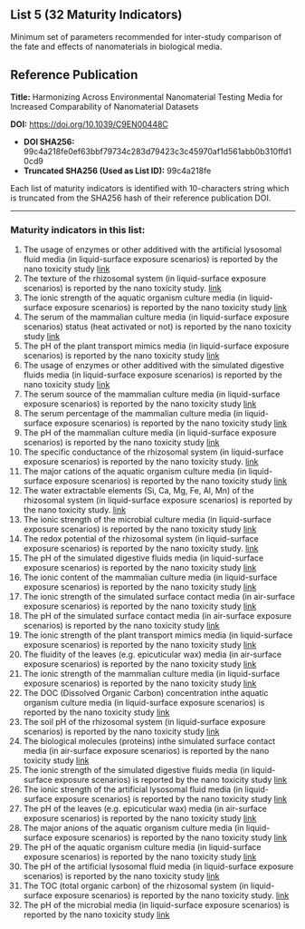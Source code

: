 ## List 5 (32 Maturity Indicators)

Minimum set of parameters recommended for inter-study comparison of the fate and effects of nanomaterials in biological media.

## Reference Publication

**Title:** Harmonizing Across Environmental Nanomaterial Testing Media for Increased Comparability of Nanomaterial Datasets

**DOI:** https://doi.org/10.1039/C9EN00448C

* **DOI SHA256:** 99c4a218fe0ef63bbf79734c283d79423c3c45970af1d561abb0b310ffd10cd9
* **Truncated SHA256 (Used as List ID):** 99c4a218fe

Each list of maturity indicators is identified with 10-characters string which is truncated from the SHA256 hash of their reference publication DOI.

--------------------

### Maturity indicators in this list:

1. The usage of enzymes or other additived with the artificial lysosomal fluid media (in liquid-surface exposure scenarios) is reported by the nano toxicity study [link](https://w3id.org/nsdra/maturity-indicator/readme/05-99c4a218fe/MI-R1.3-99c4a218fe-LS_ALF_MEDIA_ADDITIVES.md)
1. The texture of the rhizosomal system (in liquid-surface exposure scenarios) is reported by the nano toxicity study. [link](https://w3id.org/nsdra/maturity-indicator/readme/05-99c4a218fe/MI-R1.3-99c4a218fe-LS_RHIZOSOMAL_TEXTURE.md)
1. The ionic strength of the aquatic organism culture media (in liquid-surface exposure scenarios) is reported by the nano toxicity study [link](https://w3id.org/nsdra/maturity-indicator/readme/05-99c4a218fe/MI-R1.3-99c4a218fe-LS_AQUA_MEDIA_IONIC_STRENGTH.md)
1. The serum of the mammalian culture media (in liquid-surface exposure scenarios) status (heat activated or not) is reported by the nano toxicity study [link](https://w3id.org/nsdra/maturity-indicator/readme/05-99c4a218fe/MI-R1.3-99c4a218fe-LS_MAM_MEDIA_SERUM_HEAT_INACTIVATED.md)
1. The pH of the plant transport mimics media (in liquid-surface exposure scenarios) is reported by the nano toxicity study [link](https://w3id.org/nsdra/maturity-indicator/readme/05-99c4a218fe/MI-R1.3-99c4a218fe-LS_PTM_MEDIA_PH.md)
1. The usage of enzymes or other additived with the simulated digestive fluids media (in liquid-surface exposure scenarios) is reported by the nano toxicity study [link](https://w3id.org/nsdra/maturity-indicator/readme/05-99c4a218fe/MI-R1.3-99c4a218fe-LS_SDF_MEDIA_ADDITIVES.md)
1. The serum source of the mammalian culture media (in liquid-surface exposure scenarios) is reported by the nano toxicity study [link](https://w3id.org/nsdra/maturity-indicator/readme/05-99c4a218fe/MI-R1.3-99c4a218fe-LS_MAM_MEDIA_SERUM_SOURCE.md)
1. The serum percentage of the mammalian culture media (in liquid-surface exposure scenarios) is reported by the nano toxicity study [link](https://w3id.org/nsdra/maturity-indicator/readme/05-99c4a218fe/MI-R1.3-99c4a218fe-LS_MAM_MEDIA_SERUM_PERCENTAGE.md)
1. The pH of the mammalian culture media (in liquid-surface exposure scenarios) is reported by the nano toxicity study [link](https://w3id.org/nsdra/maturity-indicator/readme/05-99c4a218fe/MI-R1.3-99c4a218fe-LS_MAM_MEDIA_PH.md)
1. The specific conductance of the rhizosomal system (in liquid-surface exposure scenarios) is reported by the nano toxicity study. [link](https://w3id.org/nsdra/maturity-indicator/readme/05-99c4a218fe/MI-R1.3-99c4a218fe-LS_RHIZOSOMAL_SPECIFIC_CONDUCTANCE.md)
1. The major cations of the aquatic organism culture media (in liquid-surface exposure scenarios) is reported by the nano toxicity study [link](https://w3id.org/nsdra/maturity-indicator/readme/05-99c4a218fe/MI-R1.3-99c4a218fe-LS_AQUA_MEDIA_MAJOR_CATIONS.md)
1. The water extractable elements (Si, Ca, Mg, Fe, Al, Mn) of the rhizosomal system (in liquid-surface exposure scenarios) is reported by the nano toxicity study. [link](https://w3id.org/nsdra/maturity-indicator/readme/05-99c4a218fe/MI-R1.3-99c4a218fe-LS_RHIZOSOMAL_EXTRACTABLE_ELEMENTS.md)
1. The ionic strength of the microbial culture media (in liquid-surface exposure scenarios) is reported by the nano toxicity study [link](https://w3id.org/nsdra/maturity-indicator/readme/05-99c4a218fe/MI-R1.3-99c4a218fe-LS_MICROBIAL_MEDIA_IONIC_STRENGTH.md)
1. The redox potential of the rhizosomal system (in liquid-surface exposure scenarios) is reported by the nano toxicity study. [link](https://w3id.org/nsdra/maturity-indicator/readme/05-99c4a218fe/MI-R1.3-99c4a218fe-LS_RHIZOSOMAL_REDOX_POTENTIAL.md)
1. The pH of the simulated digestive fluids media (in liquid-surface exposure scenarios) is reported by the nano toxicity study [link](https://w3id.org/nsdra/maturity-indicator/readme/05-99c4a218fe/MI-R1.3-99c4a218fe-LS_SDF_MEDIA_PH.md)
1. The ionic content of the mammalian culture media (in liquid-surface exposure scenarios) is reported by the nano toxicity study [link](https://w3id.org/nsdra/maturity-indicator/readme/05-99c4a218fe/MI-R1.3-99c4a218fe-LS_MAM_MEDIA_IONIC_CONTENT.md)
1. The ionic strength of the simulated surface contact media (in air-surface exposure scenarios) is reported by the nano toxicity study [link](https://w3id.org/nsdra/maturity-indicator/readme/05-99c4a218fe/MI-R1.3-99c4a218fe-AS_SSC_MEDIA_IONIC_STRENGTH.md)
1. The pH of the simulated surface contact media (in air-surface exposure scenarios) is reported by the nano toxicity study [link](https://w3id.org/nsdra/maturity-indicator/readme/05-99c4a218fe/MI-R1.3-99c4a218fe-AS_SSC_MEDIA_PH.md)
1. The ionic strength of the plant transport mimics media (in liquid-surface exposure scenarios) is reported by the nano toxicity study [link](https://w3id.org/nsdra/maturity-indicator/readme/05-99c4a218fe/MI-R1.3-99c4a218fe-LS_PTM_MEDIA_IONIC_STRENGTH.md)
1. The fluidity of the leaves (e.g. epicuticular wax) media (in air-surface exposure scenarios) is reported by the nano toxicity study [link](https://w3id.org/nsdra/maturity-indicator/readme/05-99c4a218fe/MI-R1.3-99c4a218fe-AS_LEAVES_MEDIA_FLUIDITY.md)
1. The ionic strength of the mammalian culture media (in liquid-surface exposure scenarios) is reported by the nano toxicity study [link](https://w3id.org/nsdra/maturity-indicator/readme/05-99c4a218fe/MI-R1.3-99c4a218fe-LS_MAM_MEDIA_IONIC_STRENGTH.md)
1. The DOC (Dissolved Organic Carbon) concentration inthe aquatic organism culture media (in liquid-surface exposure scenarios) is reported by the nano toxicity study [link](https://w3id.org/nsdra/maturity-indicator/readme/05-99c4a218fe/MI-R1.3-99c4a218fe-LS_AQUA_MEDIA_DOC.md)
1. The soil pH of the rhizosomal system (in liquid-surface exposure scenarios) is reported by the nano toxicity study [link](https://w3id.org/nsdra/maturity-indicator/readme/05-99c4a218fe/MI-R1.3-99c4a218fe-LS_RHIZOSOMAL_SOIL_PH.md)
1. The  biological molecules (proteins) inthe simulated surface contact media (in air-surface exposure scenarios) is reported by the nano toxicity study [link](https://w3id.org/nsdra/maturity-indicator/readme/05-99c4a218fe/MI-R1.3-99c4a218fe-AS_SSC_MEDIA_BIO_MOLECULES.md)
1. The ionic strength of the simulated digestive fluids media (in liquid-surface exposure scenarios) is reported by the nano toxicity study [link](https://w3id.org/nsdra/maturity-indicator/readme/05-99c4a218fe/MI-R1.3-99c4a218fe-LS_SDF_MEDIA_IONIC_STRENGTH.md)
1. The ionic strength of the artificial lysosomal fluid media (in liquid-surface exposure scenarios) is reported by the nano toxicity study [link](https://w3id.org/nsdra/maturity-indicator/readme/05-99c4a218fe/MI-R1.3-99c4a218fe-LS_ALF_MEDIA_IONIC_STRENGTH.md)
1. The pH of the leaves (e.g. epicuticular wax) media (in air-surface exposure scenarios) is reported by the nano toxicity study [link](https://w3id.org/nsdra/maturity-indicator/readme/05-99c4a218fe/MI-R1.3-99c4a218fe-AS_LEAVES_MEDIA_PH.md)
1. The major anions of the aquatic organism culture media (in liquid-surface exposure scenarios) is reported by the nano toxicity study [link](https://w3id.org/nsdra/maturity-indicator/readme/05-99c4a218fe/MI-R1.3-99c4a218fe-LS_AQUA_MEDIA_MAJOR_ANIONS.md)
1. The pH of the aquatic organism culture media (in liquid-surface exposure scenarios) is reported by the nano toxicity study [link](https://w3id.org/nsdra/maturity-indicator/readme/05-99c4a218fe/MI-R1.3-99c4a218fe-LS_AQUA_MEDIA_PH.md)
1. The pH of the artificial lysosomal fluid media (in liquid-surface exposure scenarios) is reported by the nano toxicity study [link](https://w3id.org/nsdra/maturity-indicator/readme/05-99c4a218fe/MI-R1.3-99c4a218fe-LS_ALF_MEDIA_PH.md)
1. The TOC (total organic carbon) of the rhizosomal system (in liquid-surface exposure scenarios) is reported by the nano toxicity study. [link](https://w3id.org/nsdra/maturity-indicator/readme/05-99c4a218fe/MI-R1.3-99c4a218fe-LS_RHIZOSOMAL_TOC.md)
1. The pH of the microbial media (in liquid-surface exposure scenarios) is reported by the nano toxicity study [link](https://w3id.org/nsdra/maturity-indicator/readme/05-99c4a218fe/MI-R1.3-99c4a218fe-LS_MICROBIAL_MEDIA_PH.md)
